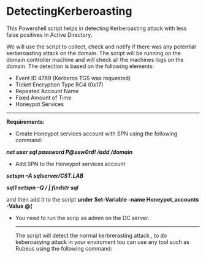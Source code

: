 # DetectingKerberoasting
This Powershell script helps in detecting Kerberoasting attack with less false positives in Active Directory.

We will use the script to collect, check and notify if there was any potential kerberoasting attack on the domain. The script will be running on the domain controller machine and will check all the machines logs on the domain. The detection is based on the following elements: 

   * Event ID 4769 (Kerberos TGS was requested) 
   * Ticket Encryption Type RC4 (0x17)
   * Repeated Account Name 
   * Fixed Amount of Time
   * Honeypot Services  
   
   
   
   _________
   
   
  **Requirements:** 
* Create Honeypot services account with SPN using the following command:

***net user sql password P@ssw0rd! /add /domain*** 

* Add SPN to the  Honeypot services account 

***setspn –A sqlserver/CST.LAB***

***sql1 setspn –Q */* | findstr sql***

and then add it to the script **under Set-Variable -name Honeypot_accounts -Value @(**


* You need to run the scrip as admin on the DC server. 

   _________
   
   The script will detect the normal kerbrerasting attack , to do keberoasying attack in your enviroment tou can use any tool such as Rubeus using the following command: 
   

